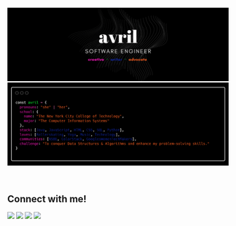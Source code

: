 
![Header](https://github.com/avrilkey/avrilkey/blob/main/github/images/header.png)
![About](https://github.com/avrilkey/avrilkey/blob/main/github/images/carbon.png)

<br>

## Connect with me!

<img src="https://img.shields.io/badge/LinkedIn-102581?style=for-the-badge&logo=linkedin&logoColor=white" /> 
<img src="https://img.shields.io/badge/dev.to-FF1ABF?style=for-the-badge&logo=devdotto&logoColor=white" />
<img src="https://img.shields.io/badge/Twitter-1DA1F2?style=for-the-badge&logo=twitter&logoColor=white" />
<img src="https://img.shields.io/badge/iCloud-FC5F22?style=for-the-badge&logo=icloud&logoColor=white" />
